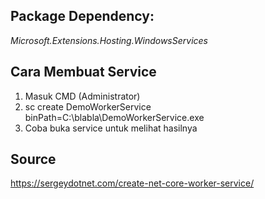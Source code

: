 ## Package Dependency: <br/>
<i>Microsoft.Extensions.Hosting.WindowsServices</i>

## Cara Membuat Service<br/>
<ol>
<li>Masuk CMD (Administrator)</li>
<li>sc create DemoWorkerService binPath=C:\blabla\DemoWorkerService.exe</li>
<li>Coba buka service untuk melihat hasilnya</li>
</ol>

## Source <br/>
https://sergeydotnet.com/create-net-core-worker-service/
